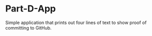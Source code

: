 # Part-D-App

Simple application that prints out four lines of text to show proof of committing to GitHub.
